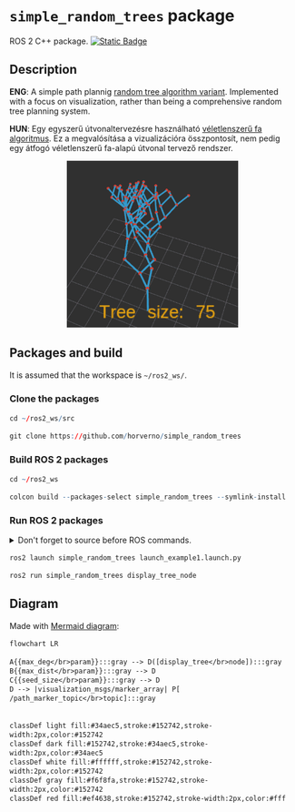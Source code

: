 # `simple_random_trees` package
ROS 2 C++ package.  [![Static Badge](https://img.shields.io/badge/ROS_2-Humble-34aec5)](https://docs.ros.org/en/humble/)

## Description

**ENG**: A simple path plannig [random tree algorithm variant](https://en.wikipedia.org/wiki/Rapidly_exploring_random_tree). Implemented with a focus on visualization, rather than being a comprehensive random tree planning system.

**HUN**: Egy egyszerű útvonaltervezésre használható [véletlenszerű fa algoritmus](https://en.wikipedia.org/wiki/Rapidly_exploring_random_tree). Ez a megvalósítása a vizualizációra összpontosít, nem pedig egy átfogó véletlenszerű fa-alapú útvonal tervező rendszer.

<p align="center"><img src="img/tree_anim.gif" width="60%" /></p>


## Packages and build

It is assumed that the workspace is `~/ros2_ws/`.

### Clone the packages
``` r
cd ~/ros2_ws/src
```
``` r
git clone https://github.com/horverno/simple_random_trees
```

### Build ROS 2 packages
``` r
cd ~/ros2_ws
```
``` r
colcon build --packages-select simple_random_trees --symlink-install
```

### Run ROS 2 packages
<details>
<summary> Don't forget to source before ROS commands.</summary>

``` bash
source ~/ros2_ws/install/setup.bash
```
</details>

``` r
ros2 launch simple_random_trees launch_example1.launch.py
```
``` r
ros2 run simple_random_trees display_tree_node
```

## Diagram

Made with [Mermaid diagram](https://mermaid.js.org/intro/):

```mermaid
flowchart LR

A{{max_deg</br>param}}:::gray --> D([display_tree</br>node]):::gray
B{{max_dist</br>param}}:::gray --> D
C{{seed_size</br>param}}:::gray --> D
D --> |visualization_msgs/marker_array| P[ /path_marker_topic</br>topic]:::gray


classDef light fill:#34aec5,stroke:#152742,stroke-width:2px,color:#152742  
classDef dark fill:#152742,stroke:#34aec5,stroke-width:2px,color:#34aec5
classDef white fill:#ffffff,stroke:#152742,stroke-width:2px,color:#152742
classDef gray fill:#f6f8fa,stroke:#152742,stroke-width:2px,color:#152742
classDef red fill:#ef4638,stroke:#152742,stroke-width:2px,color:#fff

```